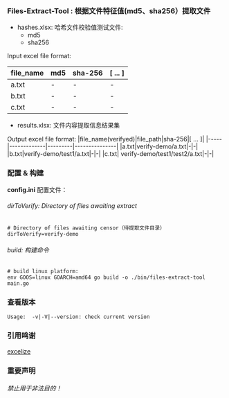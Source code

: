 ### Files-Extract-Tool : 根据文件特征值(md5、sha256）提取文件

* hashes.xlsx: 哈希文件校验值测试文件:
    * md5
    * sha256

Input excel file format:

|file_name|md5|sha-256|[ ... ]|
|---------|---|-------|-------|
|a.txt|-|-|-|
|b.txt|-|-|-|
|c.txt|-|-|-|


* results.xlsx: 文件内容提取信息结果集

Output excel file format:
|file_name(verifyed)|file_path|sha-256|[ ... ]|
|-----|-------------|---------|---------------|
|a.txt|verify-demo/a.txt|-|-|
|b.txt|verify-demo/test1/a.txt|-|-|
|c.txt| verify-demo/test1/test2/a.txt|-|-|

### 配置 & 构建

**config.ini** 配置文件：

###### dirToVerify: Directory of files awaiting extract

```
# Directory of files awaiting censor（待提取文件目录）
dirToVerify=verify-demo
```

###### build: 构建命令
```
# build linux platform:
env GOOS=linux GOARCH=amd64 go build -o ./bin/files-extract-tool main.go
```

### 查看版本

```
Usage:  -v|-V|--version: check current version
```

### 引用鸣谢

[excelize](https://github.com/xuri/excelize/v2)

### 重要声明

###### 禁止用于非法目的！

